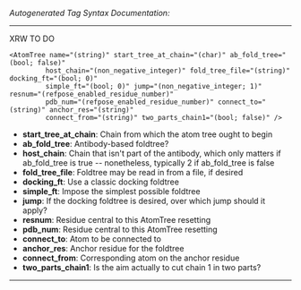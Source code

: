 _Autogenerated Tag Syntax Documentation:_

---
XRW TO DO

```
<AtomTree name="(string)" start_tree_at_chain="(char)" ab_fold_tree="(bool; false)"
         host_chain="(non_negative_integer)" fold_tree_file="(string)" docking_ft="(bool; 0)"
         simple_ft="(bool; 0)" jump="(non_negative_integer; 1)" resnum="(refpose_enabled_residue_number)"
         pdb_num="(refpose_enabled_residue_number)" connect_to="(string)" anchor_res="(string)"
         connect_from="(string)" two_parts_chain1="(bool; false)" />
```

-   **start_tree_at_chain**: Chain from which the atom tree ought to begin
-   **ab_fold_tree**: Antibody-based foldtree?
-   **host_chain**: Chain that isn't part of the antibody, which only matters if ab_fold_tree is true -- nonetheless, typically 2 if ab_fold_tree is false
-   **fold_tree_file**: Foldtree may be read in from a file, if desired
-   **docking_ft**: Use a classic docking foldtree
-   **simple_ft**: Impose the simplest possible foldtree
-   **jump**: If the docking foldtree is desired, over which jump should it apply?
-   **resnum**: Residue central to this AtomTree resetting
-   **pdb_num**: Residue central to this AtomTree resetting
-   **connect_to**: Atom to be connected to
-   **anchor_res**: Anchor residue for the foldtree
-   **connect_from**: Corresponding atom on the anchor residue
-   **two_parts_chain1**: Is the aim actually to cut chain 1 in two parts?

---
